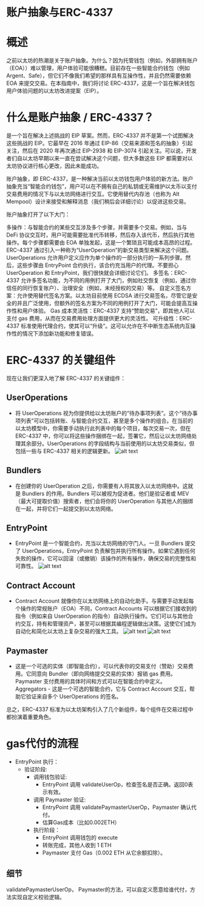 # 账户抽象与ERC-4337

# 概述
之前以太坊的热潮是关于账户抽象。为什么？因为托管钱包（例如，外部拥有账户（EOA））难以管理，用户体验可能很糟糕。目前存在一些智能合约钱包（例如 Argent、Safe），但它们不像我们希望的那样具有互操作性，并且仍然需要依赖 EOA 来提交交易。在本指南中，我们将讨论 ERC-4337，这是一个旨在解决钱包用户体验问题的以太坊改进提案（EIP）。

# 什么是账户抽象 / ERC-4337？
是一个旨在解决上述挑战的 EIP 草案。然而，ERC-4337 并不是第一个试图解决这些挑战的 EIP。它最早在 2016 年通过 EIP-86（交易来源和签名的抽象）引起关注，然后在 2020 年再次通过 EIP-2938 和 EIP-3074 引起关注。可以说，开发者们自以太坊早期以来一直在尝试解决这个问题，但大多数这些 EIP 都需要对以太坊协议进行核心更改，因此未能成功。

账户抽象，即 ERC-4337，是一种解决当前以太坊钱包用户体验的新方法。账户抽象充当“智能合约钱包”，用户可以在不拥有自己的私钥或无需维护以太币以支付交易费用的情况下与以太坊网络进行交互。它使用替代内存池（也称为 Alt Mempool）设计来接受和解释消息（我们稍后会详细讨论）以促进这些交易。

账户抽象打开了以下大门：

多操作：与智能合约的某些交互涉及多个步骤，并需要多个交易。例如，当与 DeFi 协议交互时，用户可能需要批准代币转移，然后存入该代币，然后执行其他操作。每个步骤都需要由 EOA 单独发起，这是一个繁琐且可能成本高昂的过程。ERC-4337 通过引入一种称为“UserOperation”的新交易类型来解决这个问题。UserOperations 允许用户定义应作为单个操作的一部分执行的一系列步骤。然后，这些步骤由 EntryPoint 合约执行，该合约充当用户的代理。不要担心 UserOperation 和 EntryPoint，我们很快就会详细讨论它们。
多签名：ERC-4337 允许多签名功能，为不同的用例打开了大门，例如社交恢复（例如，通过你信任的同行恢复账户）、治理安全（例如，未经授权的交易）等。
自定义签名方案：允许使用替代签名方案。以太坊目前使用 ECDSA 进行交易签名，尽管它是安全的并且广泛使用，但额外的签名方案为不同的用例打开了大门，可能会提高互操作性和用户体验。
Gas 成本灵活性：ERC-4337 支持“赞助交易”，即其他人可以支付 gas 费用，从而在交易费用处理方面提供更大的灵活性。
可升级性：ERC-4337 标准使用代理合约，使其可以“升级”。这可以允许在不中断生态系统内互操作性的情况下添加新功能和修复错误。

# ERC-4337 的关键组件
现在让我们更深入地了解 ERC-4337 的关键组件：

## UserOperations 
- 将 UserOperations 视为你提供给以太坊账户的“待办事项列表”。这个“待办事项列表”可以包括转账、与智能合约交互，甚至是多个操作的组合。在当前的以太坊模型中，你需要手动执行此列表中的每个项目，每次交易一次，但在 ERC-4337 中，你可以将这些操作捆绑在一起，签署它，然后让以太坊网络处理其余部分。UserOperations 的字段结构与当前使用的以太坊交易类似，但包括一些与 ERC-4337 相关的逻辑更新。
![alt text](wallet/image-4.png)
## Bundlers 
- 在创建你的 UserOperation 之后，你需要有人将其放入以太坊网络中。这就是 Bundlers 的作用。Bundlers 可以被视为促进者。他们是验证者或 MEV（最大可提取价值）搜索者，他们会将你的 UserOperation 与其他人的捆绑在一起，并将它们一起提交到以太坊网络。
## EntryPoint 
- EntryPoint 是一个智能合约，充当以太坊网络的守门人。一旦 Bundlers 提交了 UserOperations，EntryPoint 负责解包并执行所有操作。如果它遇到任何失败的操作，它可以回滚（或撤销）该操作的所有操作，确保交易的完整性和可靠性。
![alt text](wallet/image-5.png)
## Contract Account 
- Contract Account 就像你在以太坊网络上的自动化助手。与需要手动发起每个操作的常规账户（EOA）不同，Contract Accounts 可以根据它们接收到的指令（例如来自 UserOperation 的指令）自动执行操作。它们可以与其他合约交互，持有和管理资产，甚至可以根据其编程逻辑做出决策。这使它们成为自动化和简化以太坊上复杂交易的强大工具。
  ![alt text](wallet/image-6.png)
  ![alt text](wallet/image-7.png)
## Paymaster 
- 这是一个可选的实体（即智能合约），可以代表你的交易支付（赞助）交易费用。它同意向 Bundler（即向网络提交交易的实体）报销 gas 费用。Paymaster 支付费用的具体时间和方式可以在智能合约中定义。
Aggregators - 这是一个可选的智能合约，它与 Contract Account 交互，帮助它验证来自多个 UserOperations 的签名。

总之，ERC-4337 标准为以太坊架构引入了几个新组件，每个组件在交易过程中都扮演着重要角色。

# gas代付的流程
- EntryPoint 执行：
  - 验证阶段:
    - 调用钱包验证:
      - EntryPoint 调用 validateUserOp，检查签名是否正确。返回0表示有效。
    - 调用 Paymaster 验证:
      - EntryPoint 调用 validatePaymasterUserOp，Paymaster 确认代付。
      - 估算Gas成本（比如0.002ETH）
    - 执行阶段：
      - EntryPoint 调用钱包的 execute
      - 转账完成，其他人收到 1 ETH
      - Paymaster 支付 Gas（0.002 ETH 从它余额扣除）。

## 细节
validatePaymasterUserOp， Paymaster的方法，可以自定义愿意给谁代付，方法实现自定义校验逻辑。
